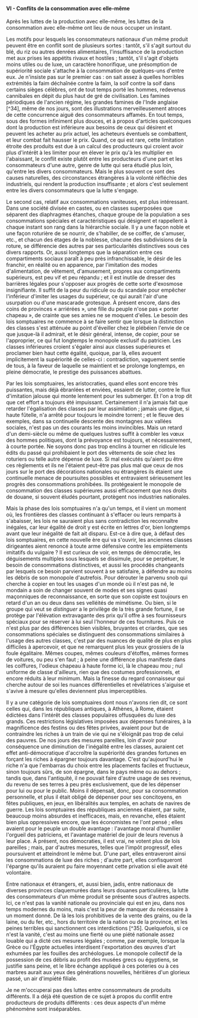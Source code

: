 #### VI - Conflits de la consommation avec elle-même

Après les luttes de la production avec elle-même, les luttes de la consommation avec elle-même ont lieu de nous occuper un instant.

Les motifs pour lesquels les consommateurs nationaux d'un même produit peuvent être en conflit sont de plusieurs sortes : tantôt, s'il s'agit surtout du blé, du riz ou autres denrées alimentaires, l'insuffisance de la production met aux prises les appétits rivaux et hostiles ; tantôt, s'il s'agit d'objets moins utiles ou de luxe, un caractère honorifique, une présomption de supériorité sociale s'attache à la consommation de quelques-uns d'entre eux. Je n'insiste pas sur le premier cas : on sait assez à quelles horribles extrémités la faim déchaînée contre la faim, la soif contre la soif dans certains sièges célèbres, ont de tout temps porté les hommes, redevenus cannibales en dépit du plus haut de gré de civilisation. Les famines périodiques de l'ancien régime, les grandes famines de l'Inde anglaise [^34], même de nos jours, sont des illustrations merveilleusement atroces de cette concurrence aiguë des consommateurs affamés. En tout temps, sous des formes infiniment plus douces, et à propos d'articles quelconques dont la production est inférieure aux besoins de ceux qui désirent et peuvent les acheter au prix actuel, les acheteurs éventuels se combattent, et leur combat fait hausser le prix. Quand, ce qui est rare, cette limitation étroite des produits est due à un calcul des producteurs qui croient avoir plus d'intérêt à les limiter pour en élever le prix qu'à les multiplier en l'abaissant, le conflit existe plutôt entre les producteurs d'une part et les consommateurs d'une autre, genre de lutte qui sera étudié plus loin, qu'entre les divers consommateurs. Mais le plus souvent ce sont des causes naturelles, des circonstances étrangères à la volonté réfléchie des industriels, qui rendent la production insuffisante ; et alors c'est seulement entre les divers consommateurs que la lutte s'engage.

Le second cas, relatif aux consommations vaniteuses, est plus intéressant. Dans une société divisée en castes, ou en classes superposées que séparent des diaphragmes étanches, chaque groupe de la population a ses consommations spéciales et caractéristiques qui désignent et rappellent à chaque instant son rang dans la hiérarchie sociale. Il y a une façon noble et une façon roturière de se nourrir, de s'habiller, de se coiffer, de s'amuser, etc., et chacun des étages de la noblesse, chacune des subdivisions de la roture, se différencie des autres par ses particularités distinctives sous ces divers rapports. Or, aussi longtemps que la séparation entre ces compartiments sociaux paraît à peu près infranchissable, le désir de les franchir, en réalité ou en apparence, par l'imitation des modes d'alimentation, de vêtement, d'amusement, propres aux compartiments supérieurs, est peu vif et peu répandu ; et il est inutile de dresser des barrières légales pour s'opposer aux progrès de cette sorte d'exosmose insignifiante. Il suffit de la peur du ridicule ou du scandale pour empêcher l'inférieur d'imiter les usages du supérieur, ce qui aurait l'air d'une usurpation ou d'une mascarade grotesque. À présent encore, dans des coins de provinces « arriérées », une fille du peuple n'ose pas « porter chapeau », de crainte que ses amies ne se moquent d'elles. Le besoin des lois somptuaires ne commence à se faire sentir que lorsque la distinction des classes s'est atténuée au point d'éveiller chez le plébéien l'envie de ce que jusque-là il admirait, et le désir général, intense, de copier, pour se l'approprier, ce qui fut longtemps le monopole exclusif du patricien. Les classes inférieures croient s'égaler ainsi aux classes supérieures et proclamer bien haut cette égalité, quoique, par là, elles avouent implicitement la supériorité de celles-ci : contradiction, vaguement sentie de tous, à la faveur de laquelle se maintient et se prolonge longtemps, en pleine démocratie, le prestige des puissances abattues.

Par les lois somptuaires, les aristocraties, quand elles sont encore très puissantes, mais déjà ébranlées et enviées, essaient de lutter, contre le flux d'imitation jalouse qui monte lentement pour les submerger. Et l'on a trop dit que cet effort a toujours été impuissant. Certainement il n'a jamais fait que retarder l'égalisation des classes par leur assimilation ; jamais une digue, si haute fûtelle, n'a arrêté pour toujours le moindre torrent ; et le fleuve des exemples, dans sa continuelle descente des montagnes aux vallées sociales, n'est pas un des courants les moins invincibles. Mais un retard d'un demi-siècle ou même de quelques lustres suffit à combler les vœux des hommes politiques, dont la prévoyance est toujours, et nécessairement, à courte portée. Ne soyons donc pas trop enclins à tourner en ridicule les édits du passé qui prohibaient le port des vêtements de soie chez les roturiers ou telle autre dépense de luxe. Si mal exécutés qu'aient pu être ces règlements et ils ne l'étaient peut-être pas plus mal que ceux de nos jours sur le port des décorations nationales ou étrangères ils étaient une continuelle menace de poursuites possibles et entravaient sérieusement les progrès des consommations prohibées. Ils protégeaient le monopole de consommation des classes supérieures aussi efficacement que nos droits de douane, si souvent éludés pourtant, protègent nos industries nationales.

Mais la phase des lois somptuaires n'a qu'un temps, et il vient un moment où, les frontières des classes continuant à s'effacer ou leurs remparts à s'abaisser, les lois ne sauraient plus sans contradiction les reconnaître inégales, car leur égalité de droit y est écrite en lettres d'or, bien longtemps avant que leur inégalité de fait ait disparu. Est-ce à dire que, à défaut des lois somptuaires, en cette nouvelle ère qui va s'ouvrir, les anciennes classes dirigeantes aient renoncé à toute arme défensive contre les empiètements imitatifs du vulgaire ? Il est curieux de voir, en temps de démocratie, les déguisements multiples sous lesquels se dissimule, pour se perpétuer, le besoin de consommations distinctives, et aussi les procédés changeants par lesquels ce besoin parvient souvent à se satisfaire, à défendre au moins les débris de son monopole d'autrefois. Pour dérouter le parvenu snob qui cherche à copier en tout les usages d'un monde où il n'est pas né, le mondain a soin de changer souvent de modes et ses signes quasi maçonniques de reconnaissance, en sorte que son copiste est toujours en retard d'un an ou deux dans ses velléités de mimétisme. Ou bien, si le groupe qui veut se _distinguer_ a le privilège de la très grande fortune, il se protège par l'élévation extravagante des prix qu'il offre à ses fournisseurs spéciaux pour se réserver à lui seul l'honneur de ces fournitures. Puis ce n'est plus par des différences bien visibles, bruyantes et criardes, que ses consommations spéciales se distinguent des consommations similaires à l'usage des autres classes, c'est par des nuances de qualité de plus en plus difficiles à apercevoir, et que ne remarquent plus les yeux grossiers de la foule égalitaire. Mêmes coupes, mêmes couleurs d'étoffes, mêmes formes de voitures, ou peu s'en faut ; à peine une différence plus manifeste dans les coiffures, l'odieux chapeau à haute forme ici, là le chapeau mou ; nul uniforme de classe d'ailleurs, rien que des costumes professionnels, et encore réduits à leur minimum. Mais la finesse du regard connaisseur qui cherche autour de soi les nuances différentielles et révélatrices s'aiguise et s'avive à mesure qu'elles deviennent plus imperceptibles.

Il y a une catégorie de lois somptuaires dont nous n'avons rien dit, ce sont celles qui, dans les républiques antiques, à Athènes, à Rome, étaient édictées dans l'intérêt des classes populaires offusquées du luxe des grands. Ces restrictions législatives imposées aux dépenses funéraires, à la magnificence des festins ou des fêtes privées, avaient pour but de contraindre les riches à un train de vie qui ne s'éloignât pas trop de celui des pauvres. De nos jours des mesures pareilles, loin d'avoir pour conséquence une diminution de l'inégalité entre les classes, auraient cet effet anti-démocratique d'accroître la supériorité des grandes fortunes en forçant les riches à épargner toujours davantage. C'est qu'aujourd'hui le riche n'a que l'embarras du choix entre les placements faciles et fructueux, sinon toujours sûrs, de son épargne, dans le pays même ou au dehors ; tandis que, dans l'antiquité, il ne pouvait faire d'autre usage de ses revenus, du revenu de ses terres à peu près exclusivement, que de les dépenser pour lui ou pour le public. Moins il dépensait, donc, pour sa consommation personnelle, et plus il était obligé de dépenser pour ses concitoyens, en fêtes publiques, en jeux, en libéralités aux temples, en achats de navires de guerre. Les lois somptuaires des républiques anciennes étaient, par suite, beaucoup moins absurdes et inefficaces, mais, en revanche, elles étaient bien plus oppressives encore, que les économistes ne l'ont pensé ; elles avaient pour le peuple un double avantage : l'avantage moral d'humilier l'orgueil des patriciens, et l'avantage matériel de jouir de leurs revenus à leur place. À présent, nos démocraties, il est vrai, ne votent plus de lois pareilles ; mais, par d'autres mesures, telles que l'impôt progressif, elles poursuivent et atteindront le même but. D'une part, elles entraveront ainsi les consommations de luxe des riches ; d'autre part, elles confisqueront l'épargne qu'ils auraient pu faire moyennant cette privation si elle avait été volontaire.

Entre nationaux et étrangers, et, aussi bien, jadis, entre nationaux de diverses provinces claquemurées dans leurs douanes particulières, la lutte des consommateurs d'un même produit se présente sous d'autres aspects. Ici, ce n'est pas la vanité nationale ou provinciale qui est en jeu, dans nos temps modernes du moins, mais c'est la peur de manquer du nécessaire à un moment donné. De là les lois prohibitives de la vente des grains, ou de la laine, ou du fer, etc., hors du territoire de la nation ou de la province, et les peines terribles qui sanctionnent ces interdictions [^35]. Quelquefois, si ce n'est la vanité, c'est au moins une fierté ou une piété nationale assez louable qui a dicté ces mesures légales ; comme, par exemple, lorsque la Grèce ou l'Égypte actuelles interdisent l'exportation des œuvres d'art exhumées par les fouilles des archéologues. Le monopole collectif de la possession de ces débris au profit des musées grecs ou égyptiens, se justifie sans peine, et le libre échange appliqué à ces poteries ou à ces marbres aurait aux yeux des générations nouvelles, héritières d'un glorieux passé, un air d'impiété filiale.

Je ne m'occuperai pas des luttes entre consommateurs de produits différents. Il a déjà été question de ce sujet à propos du conflit entre producteurs de produits différents : ces deux aspects d'un même phénomène sont inséparables.
